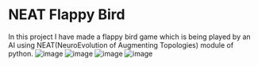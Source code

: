 # NEAT Flappy Bird
In this project I have made a flappy bird game which is being played by an AI using NEAT(NeuroEvolution of Augmenting Topologies) module of python.
![image](https://user-images.githubusercontent.com/120294776/206892791-cc95a6d3-561e-4c19-84fc-bce4f82ee5f2.png)
![image](https://user-images.githubusercontent.com/120294776/206892793-c8190bfd-078f-4a3b-82c3-5cb65e82259f.png)
![image](https://user-images.githubusercontent.com/120294776/206892798-b2bc39f3-ad18-4606-83b3-2b521e8b6a5f.png)
![image](https://user-images.githubusercontent.com/120294776/206892804-28846e4f-1fa1-44ca-baf8-4bc2a63514eb.png)

